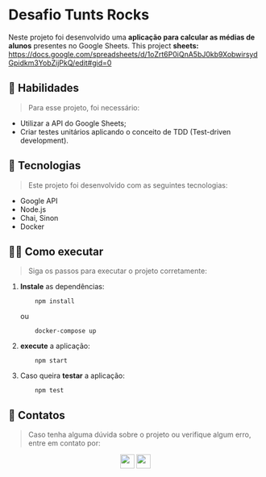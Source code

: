 # Desafio Tunts Rocks
<!-- Breve comentário sobre o projeto -->
Neste projeto foi desenvolvido uma **aplicação para calcular as médias de alunos** presentes no Google Sheets.
This project 
**sheets:** https://docs.google.com/spreadsheets/d/1oZrt6P0iQnA5bJ0kb9XobwirsydGpidkm3YobZijPkQ/edit#gid=0

## 🚀 Habilidades
> Para esse projeto, foi necessário:
<!-- Listar 2 a 3 habilidades desenvolvidas -->
- Utilizar a API do Google Sheets;
- Criar testes unitários aplicando o conceito de TDD (Test-driven development).

## 🤖 Tecnologias
> Este projeto foi desenvolvido com as seguintes tecnologias:
<!-- Listar 3 a 5 principais tecnologias usadas -->
- Google API
- Node.js
- Chai, Sinon
- Docker

## 🧑‍💻 Como executar
> Siga os passos para executar o projeto corretamente:
1. **Instale** as dependências:
    ```
        npm install
    ```
    ou
    ```
        docker-compose up
    ```

1. **execute** a aplicação:
    ```
        npm start
    ```

1. Caso queira **testar** a aplicação:
    ```
        npm test
    ```
    
## 📧 Contatos
> Caso tenha alguma dúvida sobre o projeto ou verifique algum erro, entre em contato por:
<div align="center" style="display: inline_block">
  <a href="https://www.linkedin.com/in/tiagoprysthon" target="_blank"><img height="28rem" src="https://img.shields.io/badge/LinkedIn-0077B5?style=for-the-badge&logo=linkedin&logoColor=white"></a> 
  <a href = "mailto:tiagoprysthon14@gmail.com"><img height="28rem" src="https://img.shields.io/badge/Gmail-D14836?style=for-the-badge&logo=gmail&logoColor=white" target="_blank"></a>
</div>

